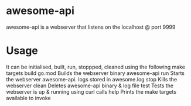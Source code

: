 # awesome-api
awesome-api is a webserver that listens on the localhost @ port 9999
# Usage
It can be initialised, built, run, stoppped, cleaned using the following make targets
build   go.mod  Builds the webserver binary awesome-api
run      Starts the webserver awesome-api. logs stored in awesome.log
stop     Kills the webserver
clean    Deletes awesome-api binary & log file
test     Tests the webserver is up & running using curl calls
help     Prints the make targets available to invoke
